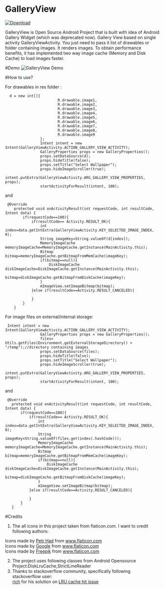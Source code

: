# GalleryView
[ ![Download](https://api.bintray.com/packages/jaybhayvijay/maven/GalleryView/images/download.svg) ](https://bintray.com/jaybhayvijay/maven/GalleryView/_latestVersion)

GalleryView is Open Source Android Project that is built with idea of Android Gallery Widget (which was deprecated now). Gallery View based on single activity GalleryViewActivity. You just need to pass it list of drawables or folder containing images. It renders images. To obtain performance benefits, it has implemented two way image cache (Memory and Disk Cache) to load images faster. 

#Demo
![GalleryView Demo](https://github.com/VijayJaybhay/GalleryView/tree/master/app/src/main/res/demo.gif)

#How to use?

For drawables in res folder :
```
  d = new int[]{
                        R.drawable.image1,
                        R.drawable.image2,
                        R.drawable.image3,
                        R.drawable.image4,
                        R.drawable.image5,
                        R.drawable.image6,
                        R.drawable.image7,
                        R.drawable.image8,
                        R.drawable.image9
                };
                Intent intent = new Intent(GalleryViewActivity.ACTION_GALLERY_VIEW_ACTIVITY);
                GalleryProperties props = new GalleryProperties();
                props.setDataSource(d);
                props.hideTitle(false);
                props.setTitle("Select Wallpaper");
                props.hideImageScroller(true);
                intent.putExtra(GalleryViewActivity.ARG_GALLERY_VIEW_PROPERTIES, props);
                startActivityForResult(intent, 100);
 ```               
and 
```
 @Override
    protected void onActivityResult(int requestCode, int resultCode, Intent data) {
        if(requestCode==100){
            if(resultCode== Activity.RESULT_OK){
                int index=data.getIntExtra(GalleryViewActivity.KEY_SELECTED_IMAGE_INDEX, 0);
                String imageKey=String.valueOf(d[index]);
                MemoryImageCache memoryImageCache=MemoryImageCache.getInstance(MainActivity.this);
                Bitmap bitmap=memoryImageCache.getBitmapFromMemCache(imageKey);
                if(bitmap==null){
                    DiskImageCache diskImageCache=DiskImageCache.getInstance(MainActivity.this);
                    bitmap=diskImageCache.getBitmapFromDiskCache(imageKey);
                }
                mImageView.setImageBitmap(bitmap);
            }else if(resultCode==Activity.RESULT_CANCELED){

            }
        }
    }
```
For image files on external/internal storage:
```
 Intent intent = new Intent(GalleryViewActivity.ACTION_GALLERY_VIEW_ACTIVITY);
                GalleryProperties props = new GalleryProperties();
                files= Utils.getFiles(Environment.getExternalStorageDirectory() + "/temp");//directory containing images
                props.setDataSource(files);
                props.hideTitle(false);
                props.setTitle("Select Wallpaper");
                props.hideImageScroller(true);
                intent.putExtra(GalleryViewActivity.ARG_GALLERY_VIEW_PROPERTIES, props);
                startActivityForResult(intent, 100);
 ```
 
 and 
 ```
  @Override
    protected void onActivityResult(int requestCode, int resultCode, Intent data) {
        if(requestCode==100){
            if(resultCode== Activity.RESULT_OK){
                int index=data.getIntExtra(GalleryViewActivity.KEY_SELECTED_IMAGE_INDEX, 0);
                String imageKey=String.valueOf(files.get(index).hashCode());
                MemoryImageCache memoryImageCache=MemoryImageCache.getInstance(MainActivity.this);
                Bitmap bitmap=memoryImageCache.getBitmapFromMemCache(imageKey);
                if(bitmap==null){
                    DiskImageCache diskImageCache=DiskImageCache.getInstance(MainActivity.this);
                    bitmap=diskImageCache.getBitmapFromDiskCache(imageKey);
                }
                mImageView.setImageBitmap(bitmap);
            }else if(resultCode==Activity.RESULT_CANCELED){

            }
        }
    }
 ```
 
#Credits
1. The all icons in this project taken from flaticon.com. I want to credit following authors:<br/>
<div>Icons made by <a href="http://www.flaticon.com/authors/petr-had" title="Petr Had">Petr Had</a> from <a href="http://www.flaticon.com" title="Flaticon">www.flaticon.com</a>  
<div>Icons made by <a href="http://www.flaticon.com/authors/google" title="Google">Google</a> from <a href="http://www.flaticon.com" title="Flaticon">www.flaticon.com</a> <br/>
<div>Icons made by <a href="http://www.freepik.com" title="Freepik">Freepik</a> from <a href="http://www.flaticon.com" title="Flaticon">www.flaticon.com</a>

2. The project uses following classes from Android Opensource Project:DiskLruCache,StrictLineReader
3. Thanks to stackoverflow community, specifically following stackoverflow user:<br/>
    <a href="http://stackoverflow.com/users/53501/rich">rich</a> for his solution on <a href="http://stackoverflow.com/questions/15459834/lrucache-not-working for LRU cache hit problem"> LRU cache hit issue </a>
 
